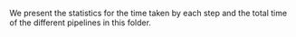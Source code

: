 We present the statistics for the time taken by each step and the total time of the different pipelines in this folder.